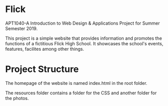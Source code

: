 # Flick
APT1040-A Introduction to Web Design & Applications Project for Summer Semester 2019.

This project is a simple website that provides information and promotes the 
functions of a fictitious Flick High School. It showcases the school's events, 
features, facilites among other things.

# Project Structure
The homepage of the website is named index.html in the root folder.

The resources folder contains a folder for the CSS and another folder for the 
photos.
